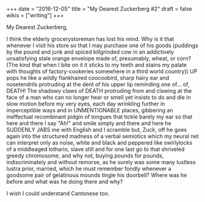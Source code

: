 +++
date = "2016-12-05"
title = "My Dearest Zuckerberg #2"
draft = false
wikis = ["writing"]
+++

My Dearest Zuckerberg,

I think the elderly grocerystoreman has lost his mind. Why is it that whenever
I visit his store so that I may purchase one of his goods (puddings by the
pound and junk and spiced killgrinded cow in an addictively unsatisfying stale
orange envelope made of, presumably, wheat, or corn? (The kind that when I bite
on it it sticks to my teeth and stains my palate with thoughts of
factory-cookeries somewhere in a third world country)) UP pops he like a wildly
flankhaired coocoobird, sharp hairy ear and nosetendrils protruding at the dent
of his upper lip reminding one of... of, DEATH! The shadowy claws of DEATH
protruding from and clawing at the face of a man who can no longer hear or
smell yet insists to do and die in slow motion before my very eyes, each day
wrinkling further in imperceptible ways and in UNMENTIONABLE places, gibbering
an ineffectual recombinant pidgin of tongues that tickle barely my ear so that
here and there I say "Ah!" and smile simply and there and here he SUDDENLY JABS
me with English and I scramble but, Zuck, off he goes again into the structured
madness of a verbal semiotics which my neural net can interpret only as noise,
white and black and peppered like swirlylocks of a middleaged lothario, slave
still and for one last go to that shriveled greedy chromosome, and why not,
buying pounds for pounds, indiscriminately and without remorse, as he surely
was some many lustless lustra prior, married, which he must remember fondly
whenever a goodsome pair of gelatinous mounds tingle his doorbell? Where was he
before and what was he doing there and why?

I wish I could understand Cantonese too.
